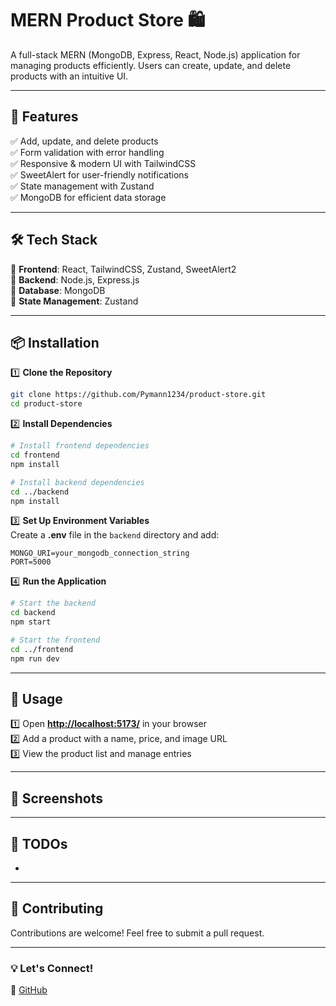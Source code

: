 # **MERN Product Store** 🛍️

A full-stack MERN (MongoDB, Express, React, Node.js) application for managing products efficiently. Users can create, update, and delete products with an intuitive UI.

---

## **🚀 Features**

✅ Add, update, and delete products\
✅ Form validation with error handling\
✅ Responsive & modern UI with TailwindCSS\
✅ SweetAlert for user-friendly notifications\
✅ State management with Zustand\
✅ MongoDB for efficient data storage

---

## **🛠️ Tech Stack**

🔹 **Frontend**: React, TailwindCSS, Zustand, SweetAlert2\
🔹 **Backend**: Node.js, Express.js\
🔹 **Database**: MongoDB\
🔹 **State Management**: Zustand

---

## **📦 Installation**

1️⃣ **Clone the Repository**

```sh
git clone https://github.com/Pymann1234/product-store.git
cd product-store
```

2️⃣ **Install Dependencies**

```sh
# Install frontend dependencies
cd frontend
npm install

# Install backend dependencies
cd ../backend
npm install
```

3️⃣ **Set Up Environment Variables**\
Create a **.env** file in the `backend` directory and add:

```
MONGO_URI=your_mongodb_connection_string
PORT=5000
```

4️⃣ **Run the Application**

```sh
# Start the backend
cd backend
npm start

# Start the frontend
cd ../frontend
npm run dev
```

---

## **🚀 Usage**

1️⃣ Open [**http://localhost:5173/**](http://localhost:5173/) in your browser\
2️⃣ Add a product with a name, price, and image URL\
3️⃣ View the product list and manage entries

---

## **📸 Screenshots**



---

## **📌 TODOs**

-

---

## **🤝 Contributing**

Contributions are welcome! Feel free to submit a pull request.

---

### **💡 Let's Connect!**

🔗 [GitHub](https://github.com/Pymann1234)
